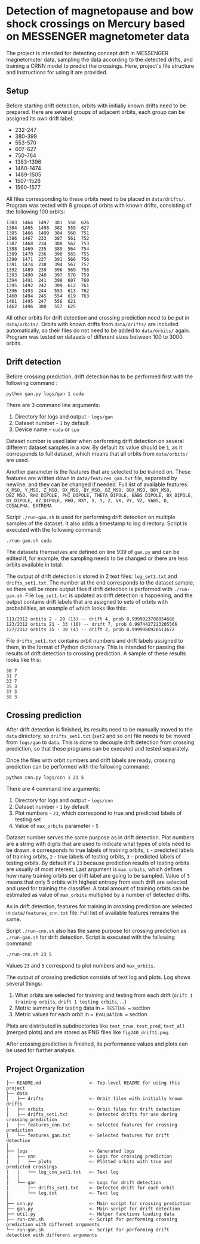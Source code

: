 Detection of magnetopause and bow shock crossings on Mercury based on MESSENGER magnetometer data
==============================

The project is intended for detecting concept drift in MESSENGER magnetomoter data, sampling the data according to the detected drifts, and training a CRNN model to predict the crossings. Here, project's file structure and instructions for using it are provided.

Setup
------------

Before starting drift detection, orbits with initially known drifts need to be prepared. Here are several groups of adjacent orbits, each group can be assigned its own drift label:

- 232-247
- 380-399
- 553-570
- 607-627
- 750-764
- 1383-1396
- 1460-1474
- 1489-1505
- 1507-1526
- 1560-1577

All files corresponding to these orbits need to be placed in `data/drifts/`. Program was tested with 8 groups of orbits with known drifts, consisting of the following 100 orbits:

```
1383  1464  1497  381  558  626
1384  1465  1498  382  559  627
1385  1466  1499  384  560  751
1386  1467  233   387  561  752
1387  1468  234   388  562  753
1388  1469  235   389  564  754
1389  1470  236   390  565  755
1390  1471  237   391  566  756
1391  1474  238   394  567  757
1392  1489  239   396  569  758
1393  1490  240   397  570  759
1394  1491  241   398  607  760
1395  1492  242   399  612  761
1396  1493  244   553  613  762
1460  1494  245   554  619  763
1461  1495  247   556  621
1462  1496  380   557  625
```

All other orbits for drift detection and crossing prediction need to be put in `data/orbits/`. Orbits with known drifts from `data/drifts/` are included automatically, so their files do not need to be added to `data/orbits/` again. Program was tested on datasets of different sizes between 100 to 3000 orbits.

Drift detection
------------
Before crossing prediction, drift detection has to be performed first with the following command :

`python gan.py logs/gan 1 cuda`

There are 3 command line arguments:
1. Directory for logs and output - `logs/gan`
2. Dataset number - `1` by default
3. Device name - `cuda` or `cpu`

Dataset number is used later when performing drift detection on several different dataset samples in a row. By default its value should be `1`, as it corresponds to full dataset, which means that all orbits from `data/orbits/` are used.

Another parameter is the features that are selected to be trained on. These features are written down in `data/features_gan.txt` file, separated by newline, and they can be changed if needed. Full list of available features: `X_MSO, Y_MSO, Z_MSO, BX_MSO, BY_MSO, BZ_MSO, DBX_MSO, DBY_MSO, DBZ_MSO, RHO_DIPOLE, PHI_DIPOLE, THETA_DIPOLE, BABS_DIPOLE, BX_DIPOLE, BY_DIPOLE, BZ_DIPOLE, RHO, RXY, X, Y, Z, VX, VY, VZ, VABS, D, COSALPHA, EXTREMA`

Script `./run-gan.sh` is used for performing drift detection on multiple samples of the dataset. It also adds a timestamp to log directory. Script is executed with the following command:

`./run-gan.sh cuda`

The datasets themselves are defined on line 939 of `gan.py` and can be edited if, for example, the sampling needs to be changed or there are less orbits available in total.

The output of drift detection is stored in 2 text files: `log_set1.txt` and `drifts_set1.txt`. The number at the end corresponds to the dataset sample, so there will be more output files if drift detection is performed with `./run-gan.sh`. File `log_set1.txt` is updated as drift detection is happening, and the output contains drift labels that are assigned to sets of orbits with probabilities, an example of which looks like this:

```
113/2312 orbits 2 - 20 (13) -- drift 4, prob 0.9999923706054688
123/2312 orbits 21 - 33 (10) -- drift 7, prob 0.9974427223205566
127/2312 orbits 35 - 39 (4) -- drift 3, prob 0.9999980926513672
```

File `drifts_set1.txt` contains orbit numbers and drift labels assigned to them, in the format of Python dictionary. This is intended for passing the results of drift detection to crossing prediction. A sample of these results looks like this:

```
30 7
31 7
33 7
35 3
37 3
38 3
```

Crossing prediction
------------
After drift detection is finished, its results need to be manually moved to the `data` directory, so `drifts_set1.txt` (`set2` and so on) file needs to be moved from `logs/gan` to `data`. This is done to decouple drift detection from crossing prediction, so that these programs can be executed and tested separately.

Once the files with orbit numbers and drift labels are ready, crossing prediction can be performed with the following command:

`python cnn.py logs/cnn 1 23 5`

There are 4 command line arguments:
1. Directory for logs and output - `logs/cnn`
2. Dataset number - `1` by default
3. Plot numbers - `23`, which correspond to true and predicted labels of testing set
4. Value of `max_orbits` parameter - `5`

Dataset number serves the same purpose as in drift detection. Plot numbers are a string with digits that are used to indicate what types of plots need to be drawn. `0` corresponds to true labels of training orbits, `1` - predicted labels of training orbits, `2` - true labels of testing orbits, `3` - predicted labels of testing orbits. By default it's `23` because prediction results of testing orbits are usually of most interest. Last argument is `max_orbits`, which defines how many training orbits per drift label are going to be sampled. Value of `5` means that only 5 orbits with highest entropy from each drift are selected and used for training the classifier. A total amount of training orbits can be estimated as value of `max_orbits` multiplied by a number of detected drifts.

As in drift detection, features for training in crossing prediction are selected in `data/features_cnn.txt` file. Full list of available features remains the same.

Script `./run-cnn.sh` also has the same purpose for crossing prediction as `./run-gan.sh` for drift detection. Script is executed with the following command:

`./run-cnn.sh 23 5`

Values `23` and `5` correspond to plot numbers and `max_orbits`.

The output of crossing prediction consists of text log and plots. Log shows several things:
1. What orbits are selected for training and testing from each drift (`drift 1 training orbits`, `drift 1 testing orbits`, ...)
2. Metric summary for testing data in `= TESTING =` section
3. Metric values for each orbit in `= EVALUATION =` section

Plots are distributed in subdirectories like `test_true`, `test_pred`, `test_all` (merged plots) and are stored as PNG files like `fig240_drift1.png`.

After crossing prediction is finished, its performance values and plots can be used for further analysis.

Project Organization
------------

    ├── README.md                  <- Top-level README for using this project
    ├── data
    │   ├── drifts                 <- Orbit files with initially known drifts
    │   ├── orbits                 <- Orbit files for drift detection
    |   ├── drifts_set1.txt        <- Detected drifts for use during crossing prediction
    |   ├── features_cnn.txt       <- Selected features for crossing prediction
    |   └── features_gan.txt       <- Selected features for drift detection
    │
    ├── logs                       <- Generated logs
    |   ├── cnn                    <- Logs for crossing prediction
	|   |   ├── plots              <- Plotted orbits with true and predicted crossings
	|   |   └── log_cnn_set1.txt   <- Text log
	|   |
    |   └── gan                    <- Logs for drift detection
	|       ├── drifts_set1.txt    <- Detected drift for each orbit
	|       └── log.txt            <- Text log
    │
    ├── cnn.py                     <- Main script for crossing prediction
    ├── gan.py                     <- Main script for drift detection
    ├── util.py                    <- Helper functions loading data
    ├── run-cnn.sh                 <- Script for performing crossing prediction with different arguments
    └── run-gan.sh                 <- Script for performing drift detection with different arguments
    
